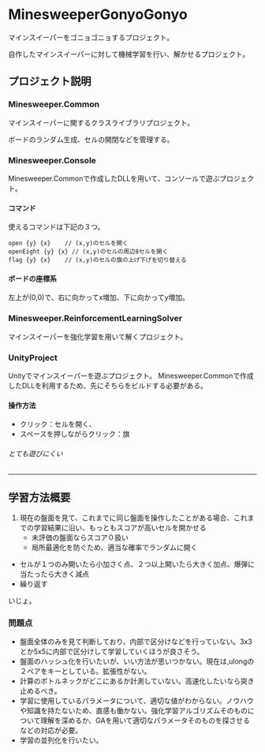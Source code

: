 # MinesweeperGonyoGonyo

マインスイーパーをゴニョゴニョするプロジェクト。

自作したマインスイーパーに対して機械学習を行い、解かせるプロジェクト。


## プロジェクト説明

### Minesweeper.Common

マインスイーパーに関するクラスライブラリプロジェクト。

ボードのランダム生成、セルの開閉などを管理する。


### Minesweeper.Console

Minesweeper.Commonで作成したDLLを用いて、コンソールで遊ぶプロジェクト。

#### コマンド

使えるコマンドは下記の３つ。

```
open {y} {x}	// (x,y)のセルを開く
openEight {y} {x} // (x,y)のセルの周辺8セルを開く
flag {y} {x}	// (x,y)のセルの旗の上げ下げを切り替える
```

#### ボードの座標系
左上が(0,0)で、右に向かってx増加、下に向かってy増加。


### Minesweeper.ReinforcementLearningSolver

マインスイーパーを強化学習を用いて解くプロジェクト。


### UnityProject

Unityでマインスイーパーを遊ぶプロジェクト。
Minesweeper.Commonで作成したDLLを利用するため、先にそちらをビルドする必要がある。

#### 操作方法

* クリック：セルを開く、
* スペースを押しながらクリック：旗

###### とても遊びにくい

----

## 学習方法概要

1. 現在の盤面を見て、これまでに同じ盤面を操作したことがある場合、これまでの学習結果に沿い、もっともスコアが高いセルを開かせる
    * 未評価の盤面ならスコア０扱い
    * 局所最適化を防ぐため、適当な確率でランダムに開く
* セルが１つのみ開いたら小加さく点、２つ以上開いたら大きく加点、爆弾に当たったら大きく減点
* 繰り返す

いじょ。


### 問題点

* 盤面全体のみを見て判断しており、内部で区分けなどを行っていない。3x3とか5x5に内部で区分けして学習していくほうが良さそう。
* 盤面のハッシュ化を行いたいが、いい方法が思いつかない。現在は,ulongの２ペアをキーとしている。拡張性がない。
* 計算のボトルネックがどこにあるか計測していない。高速化したいなら突き止めるべき。
* 学習に使用しているパラメータについて、適切な値がわからない。ノウハウや知識を持たないため、直感も働かない。強化学習アルゴリズムそのものについて理解を深めるか、GAを用いて適切なパラメータそのものを探させるなどの対応が必要。
* 学習の並列化を行いたい。